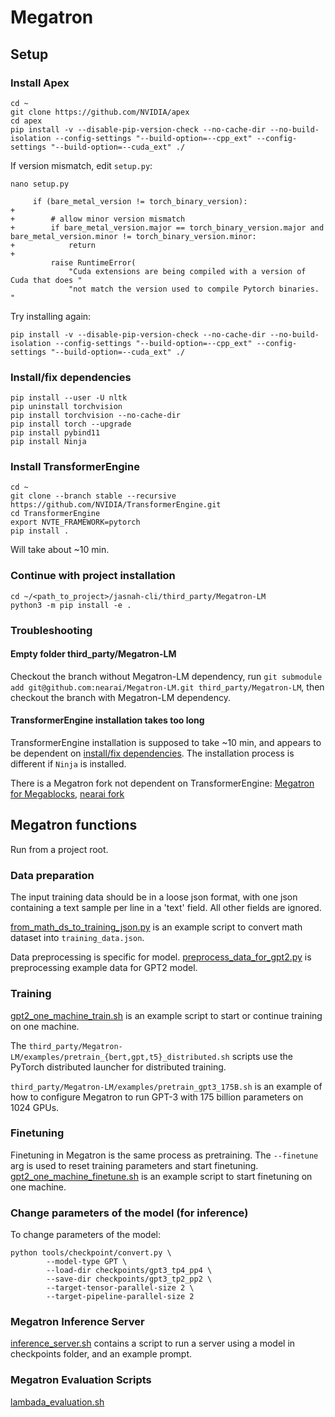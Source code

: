# Megatron

## Setup

### Install Apex

```
cd ~
git clone https://github.com/NVIDIA/apex
cd apex
pip install -v --disable-pip-version-check --no-cache-dir --no-build-isolation --config-settings "--build-option=--cpp_ext" --config-settings "--build-option=--cuda_ext" ./
```

If version mismatch, edit `setup.py`:

```
nano setup.py
```

```
     if (bare_metal_version != torch_binary_version):
+
+        # allow minor version mismatch
+        if bare_metal_version.major == torch_binary_version.major and bare_metal_version.minor != torch_binary_version.minor:
+            return
+
         raise RuntimeError(
             "Cuda extensions are being compiled with a version of Cuda that does "
             "not match the version used to compile Pytorch binaries.  "
```

Try installing again:

```
pip install -v --disable-pip-version-check --no-cache-dir --no-build-isolation --config-settings "--build-option=--cpp_ext" --config-settings "--build-option=--cuda_ext" ./
```

### Install/fix dependencies

```
pip install --user -U nltk
pip uninstall torchvision
pip install torchvision --no-cache-dir
pip install torch --upgrade
pip install pybind11
pip install Ninja
```

### Install TransformerEngine

```
cd ~
git clone --branch stable --recursive https://github.com/NVIDIA/TransformerEngine.git
cd TransformerEngine
export NVTE_FRAMEWORK=pytorch
pip install .
```

Will take about ~10 min.

### Continue with project installation

```
cd ~/<path_to_project>/jasnah-cli/third_party/Megatron-LM
python3 -m pip install -e .
```

### Troubleshooting

#### Empty folder third_party/Megatron-LM

Checkout the branch without Megatron-LM dependency, run `git submodule add git@github.com:nearai/Megatron-LM.git third_party/Megatron-LM`, then checkout the branch with Megatron-LM dependency.

#### TransformerEngine installation takes too long

TransformerEngine installation is supposed to take ~10 min, and appears to be dependent on [install/fix dependencies](#installfix-dependencies). The installation process is different if `Ninja` is installed.

There is a Megatron fork not dependent on TransformerEngine: [Megatron for Megablocks](https://github.com/stanford-futuredata/Megatron-LM/tree/3a9e3d8de308e6f6398b59d16a8bd7177374f121), [nearai fork](https://github.com/nearai/Megatron-LM-for-MegaBlocks)

## Megatron functions

Run from a project root.

### Data preparation

The input training data should be in a loose json format, with one json containing a text sample per line in a 'text' field. All other fields are ignored.

[from_math_ds_to_training_json.py](from_math_ds_to_training_json.py) is an example script to convert math dataset into `training_data.json`.

Data preprocessing is specific for model. [preprocess_data_for_gpt2.py](preprocess_data_for_gpt2.py) is preprocessing example data for GPT2 model.

### Training

[gpt2_one_machine_train.sh](gpt2_one_machine_train.sh) is an example script to start or continue training on one machine.

The `third_party/Megatron-LM/examples/pretrain_{bert,gpt,t5}_distributed.sh` scripts use the PyTorch distributed launcher for distributed training.

`third_party/Megatron-LM/examples/pretrain_gpt3_175B.sh` is an example of how to configure Megatron to run GPT-3 with 175 billion parameters on 1024 GPUs.

### Finetuning

Finetuning in Megatron is the same process as pretraining. The `--finetune` arg is used to reset training parameters and start finetuning. [gpt2_one_machine_finetune.sh](gpt2_one_machine_finetune.sh) is an example script to start finetuning on one machine.

### Change parameters of the model (for inference)

To change parameters of the model:

```
python tools/checkpoint/convert.py \
        --model-type GPT \
        --load-dir checkpoints/gpt3_tp4_pp4 \
        --save-dir checkpoints/gpt3_tp2_pp2 \
        --target-tensor-parallel-size 2 \
        --target-pipeline-parallel-size 2
```

### Megatron Inference Server

[inference_server.sh](inference_server.sh) contains a script to run a server using a model in checkpoints folder, and an example prompt.

### Megatron Evaluation Scripts

[lambada_evaluation.sh](lambada_evaluation.sh)
